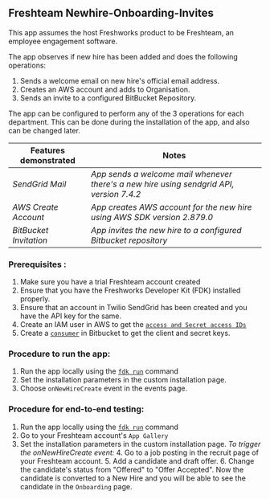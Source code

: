 ## Freshteam Newhire-Onboarding-Invites

This app assumes the host Freshworks product to be Freshteam, an employee engagement software.

The app observes if new hire has been added and does the following operations:

1. Sends a welcome email on new hire's official email address.
2. Creates an AWS account and adds to Organisation.
3. Sends an invite to a configured BitBucket Repository.

The app can be configured to perform any of the 3 operations for each department. This can be done during the installation of the app, and also can be changed later. 

Features demonstrated | Notes
-------------------- | ------
 _SendGrid Mail_ | _App sends a welcome mail whenever there's a new hire using sendgrid API, version 7.4.2_
 _AWS Create Account_ | _App creates AWS account for the new hire using AWS SDK version 2.879.0_
  _BitBucket Invitation_ | _App invites the new hire to a configured Bitbucket repository_

### Prerequisites :
1. Make sure you have a trial Freshteam account created
2. Ensure that you have the Freshworks Developer Kit (FDK) installed properly.
3. Ensure that an account in Twilio SendGrid has been created and you have the API key for the same. 
4. Create an IAM user in AWS to get the [`access and Secret access IDs`](https://docs.aws.amazon.com/powershell/latest/userguide/pstools-appendix-sign-up.html)
5. Create a [`consumer`](https://support.atlassian.com/bitbucket-cloud/docs/use-oauth-on-bitbucket-cloud/) in Bitbucket to get the client and secret keys. 

### Procedure to run the app:
1. Run the app locally using the [`fdk run`](https://developers.freshteam.com/docs/freshworks-cli/#run) command
2. Set the installation parameters in the custom installation page.
3. Choose `onNewHireCreate` event in the events page.

### Procedure for end-to-end testing:
1. Run the app locally using the [`fdk run`](https://developers.freshchat.com/v2/docs/freshworks-cli/#run) command
2. Go to your Freshteam account's `App Gallery`
3. Set the installation parameters in the custom installation page. 
    _To trigger the onNewHireCreate event:_
    4. Go to a job posting in the recruit page of your Freshteam account. 
    5. Add a candidate and draft offer.
    6. Change the candidate's status from "Offered" to "Offer Accepted". Now the candidate is converted to a New Hire and you will be able to see the candidate in the `Onboarding` page. 
